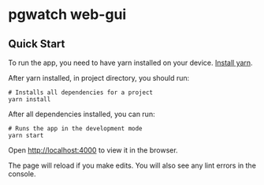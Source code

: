 # pgwatch web-gui

## Quick Start

To run the app, you need to have yarn installed on your device. [Install yarn](https://classic.yarnpkg.com/lang/en/docs/install/).

After yarn installed, in project directory, you should run:

```
# Installs all dependencies for a project
yarn install
```

After all dependencies installed, you can run:

```
# Runs the app in the development mode
yarn start
```

Open [http://localhost:4000](http://localhost:4000) to view it in the browser.

The page will reload if you make edits.
You will also see any lint errors in the console.
